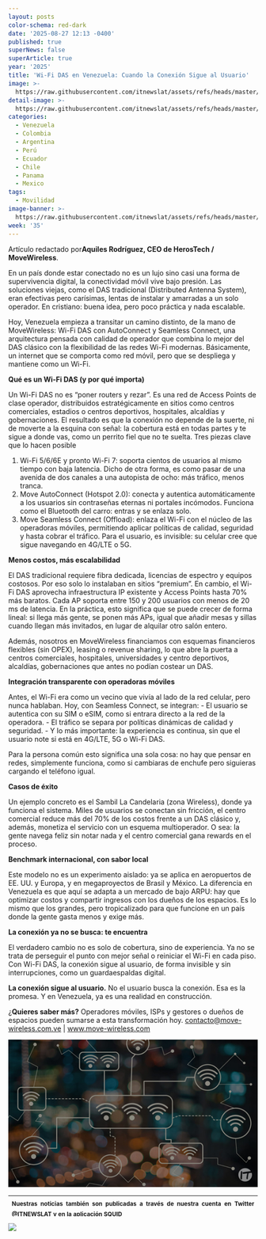 ```yaml
---
layout: posts
color-schema: red-dark
date: '2025-08-27 12:13 -0400'
published: true
superNews: false
superArticle: true
year: '2025'
title: 'Wi-Fi DAS en Venezuela: Cuando la Conexión Sigue al Usuario'
image: >-
  https://raw.githubusercontent.com/itnewslat/assets/refs/heads/master/img/540x320/WIFI-DAS-p.jpg
detail-image: >-
  https://raw.githubusercontent.com/itnewslat/assets/refs/heads/master/img/1024x680/WIFI-DAS-g.jpg
categories:
  - Venezuela
  - Colombia
  - Argentina
  - Perú
  - Ecuador
  - Chile
  - Panama
  - Mexico
tags:
  - Movilidad
image-banner: >-
  https://raw.githubusercontent.com/itnewslat/assets/refs/heads/master/img/540x320/WIFI-DAS-p.jpg
week: '35'
---
```

Artículo redactado por**Aquiles Rodríguez, CEO de HerosTech / MoveWireless**.


En un país donde estar conectado no es un lujo sino casi una forma de supervivencia digital, la conectividad móvil vive bajo presión. Las soluciones viejas, como el DAS tradicional (Distributed Antenna System), eran efectivas pero carísimas, lentas de instalar y amarradas a un solo operador. En cristiano: buena idea, pero poco práctica y nada escalable.

Hoy, Venezuela empieza a transitar un camino distinto, de la mano de MoveWireless: Wi-Fi DAS con AutoConnect y Seamless Connect, una arquitectura pensada con calidad de operador que combina lo mejor del DAS clásico con la flexibilidad de las redes Wi-Fi modernas. Básicamente, un internet que se comporta como red móvil, pero que se despliega y mantiene como un Wi-Fi.

**Qué es un Wi-Fi DAS (y por qué importa)**

Un Wi-Fi DAS no es “poner routers y rezar”. Es una red de Access Points de clase operador, distribuidos estratégicamente en sitios como centros comerciales, estadios o centros deportivos, hospitales, alcaldías y gobernaciones. El resultado es que la conexión no depende de la suerte, ni de moverte a la esquina con señal: la cobertura está en todas partes y te sigue a donde vas, como un perrito fiel que no te suelta.
Tres piezas clave que lo hacen posible

1.	Wi-Fi 5/6/6E y pronto Wi-Fi 7: soporta cientos de usuarios al mismo tiempo con baja latencia. Dicho de otra forma, es como pasar de una avenida de dos canales a una autopista de ocho: más tráfico, menos tranca.
2.	Move AutoConnect (Hotspot 2.0): conecta y autentica automáticamente a los usuarios sin contraseñas eternas ni portales incómodos. Funciona como el Bluetooth del carro: entras y se enlaza solo.
3.	Move Seamless Connect (Offload): enlaza el Wi-Fi con el núcleo de las operadoras móviles, permitiendo aplicar políticas de calidad, seguridad y hasta cobrar el tráfico. Para el usuario, es invisible: su celular cree que sigue navegando en 4G/LTE o 5G.

**Menos costos, más escalabilidad**

El DAS tradicional requiere fibra dedicada, licencias de espectro y equipos costosos. Por eso solo lo instalaban en sitios “premium”. En cambio, el Wi-Fi DAS aprovecha infraestructura IP existente y Access Points hasta 70% más baratos. Cada AP soporta entre 150 y 200 usuarios con menos de 20 ms de latencia. En la práctica, esto significa que se puede crecer de forma lineal: si llega más gente, se ponen más APs, igual que añadir mesas y sillas cuando llegan más invitados, en lugar de alquilar otro salón entero.

Además, nosotros en MoveWireless financiamos con esquemas financieros flexibles (sin OPEX), leasing o revenue sharing, lo que abre la puerta a centros comerciales, hospitales, universidades y centro deportivos, alcaldías, gobernaciones que antes no podían costear un DAS.

**Integración transparente con operadoras móviles**

Antes, el Wi-Fi era como un vecino que vivía al lado de la red celular, pero nunca hablaban. Hoy, con Seamless Connect, se integran: - El usuario se autentica con su SIM o eSIM, como si entrara directo a la red de la operadora. - El tráfico se separa por políticas dinámicas de calidad y seguridad. - Y lo más importante: la experiencia es continua, sin que el usuario note si está en 4G/LTE, 5G o Wi-Fi DAS.

Para la persona común esto significa una sola cosa: no hay que pensar en redes, simplemente funciona, como si cambiaras de enchufe pero siguieras cargando el teléfono igual.

**Casos de éxito**

Un ejemplo concreto es el Sambil La Candelaria (zona Wireless), donde ya funciona el sistema. Miles de usuarios se conectan sin fricción, el centro comercial reduce más del 70% de los costos frente a un DAS clásico y, además, monetiza el servicio con un esquema multioperador. O sea: la gente navega feliz sin notar nada y el centro comercial gana rewards en el proceso.

**Benchmark internacional, con sabor local**

Este modelo no es un experimento aislado: ya se aplica en aeropuertos de EE. UU. y Europa, y en megaproyectos de Brasil y México. La diferencia en Venezuela es que aquí se adapta a un mercado de bajo ARPU: hay que optimizar costos y compartir ingresos con los dueños de los espacios. Es lo mismo que los grandes, pero tropicalizado para que funcione en un país donde la gente gasta menos y exige más.

**La conexión ya no se busca: te encuentra**

El verdadero cambio no es solo de cobertura, sino de experiencia. Ya no se trata de perseguir el punto con mejor señal o reiniciar el Wi-Fi en cada piso. Con Wi-Fi DAS, la conexión sigue al usuario, de forma invisible y sin interrupciones, como un guardaespaldas digital.

**La conexión sigue al usuario.**
No el usuario busca la conexión.
Esa es la promesa. Y en Venezuela, ya es una realidad en construcción.

¿**Quieres saber más?**
Operadores móviles, ISPs y gestores o dueños de espacios pueden sumarse a esta transformación hoy.
contacto@move-wireless.com.ve | www.move-wireless.com

![](https://raw.githubusercontent.com/itnewslat/assets/refs/heads/master/img/540x320/WIFI-DAS-p.jpg)

<table style="height: 42px;" width="569">
<tbody>
<tr>
<td style="text-align: justify;"><sub><strong>Nuestras noticias también son publicadas a través de nuestra cuenta en Twitter <a href="https://twitter.com/itnewslat?lang=es">@ITNEWSLAT</a> y en la aplicación <a href="https://squidapp.co/en/">SQUID</a></strong></sub></td>
</tr>
</tbody>
</table>

<img src="https://tracker.metricool.com/c3po.jpg?hash=56f88a41e39ab42c063cc51676587a04"/>